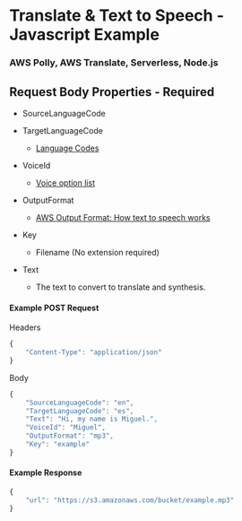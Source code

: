 # Translate & Text to Speech - Javascript Example
### AWS Polly, AWS Translate, Serverless, Node.js

## Request Body Properties - Required
* SourceLanguageCode
* TargetLanguageCode
	* [Language Codes](https://docs.aws.amazon.com/translate/latest/dg/pairs.html)

* VoiceId
	* [Voice option list](https://docs.aws.amazon.com/polly/latest/dg/voicelist.html)

* OutputFormat
	* [AWS Output Format: How text to speech works](https://docs.aws.amazon.com/polly/latest/dg/how-text-to-speech-works.html)

* Key
	* Filename (No extension required)

* Text 
	* The text to convert to translate and synthesis.

#### Example POST Request
Headers
```javascript
{
	"Content-Type": "application/json"
}
```
Body
```javascript
{
	"SourceLanguageCode": "en",
	"TargetLanguageCode": "es", 
	"Text": "Hi, my name is Miguel.",
	"VoiceId": "Miguel", 
	"OutputFormat": "mp3",
	"Key": "example"
}

```
#### Example Response
```javascript
{
    "url": "https://s3.amazonaws.com/bucket/example.mp3"
}
```
